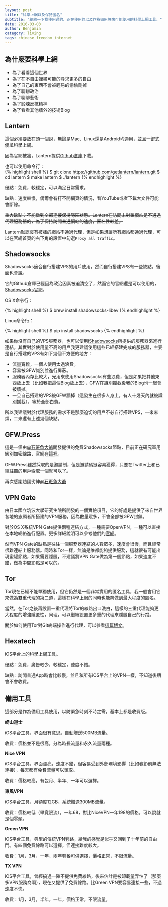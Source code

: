 ```yaml
---
layout: post
title: "科學上網以及保持匿名"
subtitle: "總結一下我使用過的、正在使用的以及作為備用將來可能使用的科學上網工具。"
date: 2016-03-03
author: Benjamin
category: living
tags: chinese freedom internet
---
```


## 為什麼要科學上網

* 為了看看這個世界
* 為了在不自由裡盡可能的尋求更多的自由
* 為了自己的東西不會被輕易的偷偷刪掉
* 為了聊聊政治
* 為了聊聊藝術
* 為了鍛煉反抗精神
* 為了看看其他牆外的技術Blog

## Lantern

這個必須要放在頭一個說，無論是Mac、Linux還是Android均適用，並且一鍵式傻瓜科學上網。

因為官網被牆，Lantern提供[Github倉庫](https://github.com/getlantern/lantern-binaries)下載。

也可以使用命令行：  
{% highlight shell %}
$ git clone https://github.com/getlantern/lantern.git
$ cd lantern
$ make lantern
$ ./lantern
{% endhighlight %}

優點：免費，較穩定，可以滿足日常需求。

缺點：速度較慢，偶爾會有打不開網頁的情況，看YouTube或者下載大文件可能會斷線。

<del>重大缺點：不能做到全部連接保持隱匿狀態。Lantern在訪問未封鎖網站是不通過代理服務器的，為了保持訪問普通網站的速度，匿名性較差。</del>

Lantern默認沒有被牆的網站不通過代理，但是如果想讓所有網站都通過代理，可以在官網首頁的右下角的設置中勾選`Proxy all traffic`。

## Shadowsocks

Shadowsocks適合自行搭建VPS的用戶使用，然而自行搭建VPS有一些缺點，後面也會說。

它的Github倉庫已經因為政治因素被迫清空了，然而它的官網還是可以使用的，[Shadowsocks官網](https://shadowsocks.org/en/index.html)。

OS X命令行：

{% highlight shell %}
$ brew install shadowsocks-libev
{% endhighlight %}

Linux命令行：

{% highlight shell %}
$ pip install shadowsocks
{% endhighlight %}

如果你沒有自己的VPS服務器，也可以使用[iShadowsocks](http://ishadowsocks.net)所提供的服務器來進行連結。其實對於使用量不高的用戶我更建議使用這些已經搭建完成的服務器，主要是自行搭建的VPS有如下幾個不方便的地方：

* 流量寬鬆，一個人使用太過浪費。
* 容易被GFW識別並進行屏蔽。
* 服務器內存比較大，光用來使用Shadowsocks有些浪費，但是如果把其他東西放上去（比如我把這個Blog放上去），GFW在識別攔截後我的Blog也一起會被牆掉。
* 一旦自己搭建的VPS被GFW牆掉（這發生在很多人身上，有人十幾天內就被識別攔截），等於全部白費。

所以我建議對於代理服務的需求不是那麼迫切的用戶不必自行搭建VPS，一來麻煩，二來還有上述幾個缺點。

## GFW.Press

這是一個由[@石斑魚大爺](https://twitter.com/chinashiyu)開發提供的免費Shadowsocks節點，目前正在研究軍用級別加密線路，官網在[這裡](http://gfw.press)。

GFW.Press雖然採取的是邀請制，但是邀請碼挺容易獲得，只要在Twitter上和已經註冊的用戶索取一個就可以了。

再次感謝趙國劣紳[@石斑魚大爺](https://twitter.com/chinashiyu)

## VPN Gate

由日本國立筑波大學研究生院所開發的一個實驗項目，它的好處是提供了來自世界各地的志願者所搭建的VPN服務，因為數量眾多，不會全部被GFW封鎖。

對於OS X系統VPN Gate提供兩種連結方式，一種需要OpenVPN，一種可以直接在本地網絡進行配置。更多詳細說明可以參考他們的[官網](http://www.vpngate.net/cn/)。

然而VPN Gate的缺點是往往一個服務器連結的人數眾多，速度會很慢，而且經常很難連結上服務器。同時和Tor一樣，無論是誰都能夠提供服務，這就很有可能出現蜜罐節點，如果需要隱匿，不建議將VPN Gate做為第一個節點，如果速度不錯，做為中間節點是可以的。

## Tor

Tor現在已經不能單獨使用，但它仍然是一個非常實用的匿名工具，我一般會用它來做為雙重代理的第二道，這樣在科學上網的同時也能夠做到最大程度的匿名。

當然，在Tor之後再設置一重代理將Tor的線路出口洗白，這樣的三重代理能夠更大程度的增強隱匿性，同理，可以繼續設置更多重的代理來隱匿自己的行蹤。

關於如何使用Tor對Git終端操作進行代理，可以參看[這篇博文](http://benjaminblog.ml/coding/git-security.html)。

## Hexatech

iOS平台上的科學上網工具。

優點：免費，廣告較少，較穩定，速度不錯。

缺點：訪問普通App時會比較慢，並且和所有iOS平台上的VPN一樣，不知道後期會不會收費。

## 備用工具

這部分是作為備用工具使用，以防緊急時刻不時之需，基本上都是收費版。

**嶗山道士**

iOS平台工具，界面很有意思。自動贈送500MB流量。

收費：價格並不是很高，分為時長流量和永久流量兩種。

**Nice VPN**

iOS平台工具，界面漂亮，速度不錯，但容易受到外部環境影響（比如春節前無法連接），每天都有免費流量可以領取。

收費：價格較高，有包月、半年、一年可以選擇。

**東風VPN**

iOS平台工具，月額度12GB，系統贈送300MB流量。

收費：價格較低（畢竟限流），一年68，對比NiceVPN一年198的價格，可以說就是個零頭。

**Green VPN**

iOS平台工具，典型的傳統VPN套路，給我的感覺是似乎又回到了十年前的自由門。有四個免費線路可以選擇，但連接難度較大。

收費：1月，3月，一年，兩年套餐可供選擇，價格正常，不限流量。

**TX VPN**

iOS平台工具，曾經搞過一陣不提供免費線路，後來估計是被卸載量弄怕了（那麼多VPN服務商啊），現在又提供了免費線路。比Green VPN要容易連接一些，不過速度不快。

收費：1月，3月，半年，一年，價格正常，不限流量。

<div class="tbc"></div>


